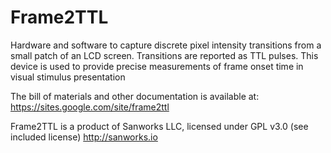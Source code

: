 # Frame2TTL
Hardware and software to capture discrete pixel intensity transitions from a small patch of an LCD screen. Transitions are reported as TTL pulses. This device is used to provide precise measurements of frame onset time in visual stimulus presentation

The bill of materials and other documentation is available at:
https://sites.google.com/site/frame2ttl

Frame2TTL is a product of Sanworks LLC, licensed under GPL v3.0 (see included license)
http://sanworks.io
